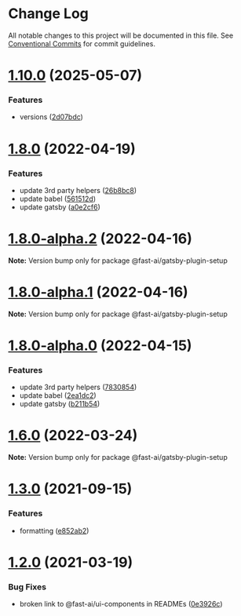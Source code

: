# Change Log

All notable changes to this project will be documented in this file.
See [Conventional Commits](https://conventionalcommits.org) for commit guidelines.

# [1.10.0](https://github.com/lundegaard/gatsby-theme-fast-ai/compare/v1.9.0...v1.10.0) (2025-05-07)


### Features

* versions ([2d07bdc](https://github.com/lundegaard/gatsby-theme-fast-ai/commit/2d07bdc7018331a894aa23d6178b7162149ee597))





# [1.8.0](https://github.com/lundegaard/gatsby-theme-fast-ai/compare/v1.7.0...v1.8.0) (2022-04-19)


### Features

* update 3rd party helpers ([26b8bc8](https://github.com/lundegaard/gatsby-theme-fast-ai/commit/26b8bc8ec5afb0699e1adab3e55613e27963c420))
* update babel ([561512d](https://github.com/lundegaard/gatsby-theme-fast-ai/commit/561512dac0e6ae8232c4b938bbfc5b8863527c0d))
* update gatsby ([a0e2cf6](https://github.com/lundegaard/gatsby-theme-fast-ai/commit/a0e2cf682b62713bc8cfbdc053d7fa7365de6820))





# [1.8.0-alpha.2](https://github.com/lundegaard/gatsby-theme-fast-ai/compare/v1.8.0-alpha.1...v1.8.0-alpha.2) (2022-04-16)

**Note:** Version bump only for package @fast-ai/gatsby-plugin-setup





# [1.8.0-alpha.1](https://github.com/lundegaard/gatsby-theme-fast-ai/compare/v1.8.0-alpha.0...v1.8.0-alpha.1) (2022-04-16)

**Note:** Version bump only for package @fast-ai/gatsby-plugin-setup





# [1.8.0-alpha.0](https://github.com/lundegaard/gatsby-theme-fast-ai/compare/v1.7.0...v1.8.0-alpha.0) (2022-04-15)


### Features

* update 3rd party helpers ([7830854](https://github.com/lundegaard/gatsby-theme-fast-ai/commit/7830854085d6b5d1d06624c6192e66fe079d4e29))
* update babel ([2ea1dc2](https://github.com/lundegaard/gatsby-theme-fast-ai/commit/2ea1dc2cc5058e606210a1c2019bf53f2a930dbc))
* update gatsby ([b211b54](https://github.com/lundegaard/gatsby-theme-fast-ai/commit/b211b54a9429e11ca2318da7ec47b85c84873cad))





# [1.6.0](https://github.com/lundegaard/gatsby-theme-fast-ai/compare/v1.5.1...v1.6.0) (2022-03-24)

**Note:** Version bump only for package @fast-ai/gatsby-plugin-setup





# [1.3.0](https://github.com/lundegaard/gatsby-theme-fast-ai/compare/v1.2.1...v1.3.0) (2021-09-15)


### Features

* formatting ([e852ab2](https://github.com/lundegaard/gatsby-theme-fast-ai/commit/e852ab279997452b493bbd0e11953f529e58f370))





# [1.2.0](https://github.com/lundegaard/gatsby-theme-fast-ai/compare/v1.1.1...v1.2.0) (2021-03-19)


### Bug Fixes

* broken link to @fast-ai/ui-components in READMEs ([0e3926c](https://github.com/lundegaard/gatsby-theme-fast-ai/commit/0e3926cac3fc2c558fd219e588f7f0b00aaa5996))
